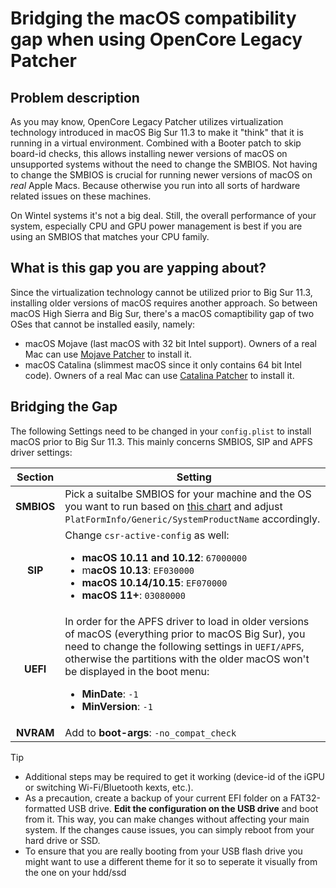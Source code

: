 # Bridging the macOS compatibility gap when using OpenCore Legacy Patcher

## Problem description

As you may know, OpenCore Legacy Patcher utilizes virtualization technology introduced in macOS Big Sur 11.3 to make it "think" that it is running in a virtual environment. Combined with a Booter patch to skip board-id checks, this allows installing newer versions of macOS on unsupported systems without the need to change the SMBIOS. Not having to change the SMBIOS is crucial for running newer versions of macOS on *real* Apple Macs. Because otherwise you run into all sorts of hardware related issues on these machines. 

On Wintel systems it's not a big deal. Still, the overall performance of your system, especially CPU and GPU power management is best if you are using an SMBIOS that matches your CPU family.

## What is this gap you are yapping about?

Since the virtualization technology cannot be utilized prior to Big Sur 11.3, installing older versions of macOS requires another approach. So between macOS High Sierra and Big Sur, there's a macOS comaptibility gap of two OSes that cannot be installed easily, namely:

- macOS Mojave (last macOS with 32 bit Intel support). Owners of a real Mac can use [Mojave Patcher](https://dosdude1.com/mojave/) to install it.
- macOS Catalina (slimmest macOS since it only contains 64 bit Intel code). Owners of a real Mac can use [Catalina Patcher](https://dosdude1.com/catalina/) to install it.

## Bridging the Gap
The following Settings need to be changed in your `config.plist` to install macOS prior to Big Sur 11.3. This mainly concerns SMBIOS, SIP and APFS driver settings:

Section | Setting
:--------:|----------------
**SMBIOS** | Pick a suitalbe SMBIOS for your machine and the OS you want to run based on [this chart](https://docs.google.com/spreadsheets/d/1DSxP1xmPTCv-fS1ihM6EDfTjIKIUypwW17Fss-o343U/edit?pli=1&gid=483826077#gid=483826077) and adjust `PlatFormInfo/Generic/SystemProductName` accordingly.
**SIP** | Change `csr-active-config` as well: <ul><li> **macOS 10.11 and 10.12**: `67000000` <li>m**acOS 10.13**: `EF030000`<li>**macOS 10.14/10.15**: `EF070000` <li> **macOS 11+**: `03080000` 
**UEFI** | In order for the APFS driver to load in older versions of macOS (everything prior to macOS Big Sur), you need to change the following settings in `UEFI/APFS`, otherwise the partitions with the older macOS won't be displayed in the boot menu:<ul><li> **MinDate**: `-1` <li> **MinVersion**: `-1`
**NVRAM** | Add to **boot-args**: `-no_compat_check`

> [!TIP]
> 
> - Additional steps may be required to get it working (device-id of the iGPU or switching Wi-Fi/Bluetooth kexts, etc.). 
> - As a precaution, create a backup of your current EFI folder on a FAT32-formatted USB drive. **Edit the configuration on the USB drive** and boot from it. This way, you can make changes without affecting your main system. If the changes cause issues, you can simply reboot from your hard drive or SSD.
> - To ensure that you are really booting from your USB flash drive you might want to use a different theme for it so to seperate it visually from the one on your hdd/ssd

